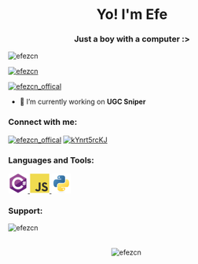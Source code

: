 <h1 align="center">Yo! I'm Efe</h1>
<h3 align="center">Just a boy with a computer :></h3>

<p align="left"> <img src="https://komarev.com/ghpvc/?username=efezcn&label=Total%20Profile%20views&color=ae00ff&style=plastic" alt="efezcn" /> </p>

<p align="left"> <a href="https://github.com/ryo-ma/github-profile-trophy"><img src="https://github-profile-trophy.vercel.app/?username=efezcn" alt="efezcn" /></a> </p>

<p align="left"> <a href="https://twitter.com/efezcn_offical" target="blank"><img src="https://img.shields.io/twitter/follow/efezcn_offical?logo=twitter&style=for-the-badge" alt="efezcn_offical" /></a> </p>

- 🔭 I’m currently working on **UGC Sniper**

<h3 align="left">Connect with me:</h3>
<p align="left">
<a href="https://twitter.com/efezcn_offical" target="blank"><img align="center" src="https://raw.githubusercontent.com/rahuldkjain/github-profile-readme-generator/master/src/images/icons/Social/twitter.svg" alt="efezcn_offical" height="30" width="40" /></a>
<a href="https://discord.gg/kYnrt5rcKJ" target="blank"><img align="center" src="https://raw.githubusercontent.com/rahuldkjain/github-profile-readme-generator/master/src/images/icons/Social/discord.svg" alt="kYnrt5rcKJ" height="30" width="40" /></a>
</p>

<h3 align="left">Languages and Tools:</h3>
<p align="left"> <a href="https://www.w3schools.com/cs/" target="_blank" rel="noreferrer"> <img src="https://raw.githubusercontent.com/devicons/devicon/master/icons/csharp/csharp-original.svg" alt="csharp" width="40" height="40"/> </a> <a href="https://developer.mozilla.org/en-US/docs/Web/JavaScript" target="_blank" rel="noreferrer"> <img src="https://raw.githubusercontent.com/devicons/devicon/master/icons/javascript/javascript-original.svg" alt="javascript" width="40" height="40"/> </a> <a href="https://www.python.org" target="_blank" rel="noreferrer"> <img src="https://raw.githubusercontent.com/devicons/devicon/master/icons/python/python-original.svg" alt="python" width="40" height="40"/> </a> </p>

<h3 align="left">Support:</h3>
<p><a href="https://ko-fi.com/efezcn"> <img align="left" src="https://cdn.ko-fi.com/cdn/kofi3.png?v=3" height="50" width="210" alt="efezcn" /></a></p><br><br>

<p><img align="center" src="https://github-readme-stats.vercel.app/api/top-langs?username=efezcn&show_icons=true&locale=en&layout=compact" alt="efezcn" /></p>

